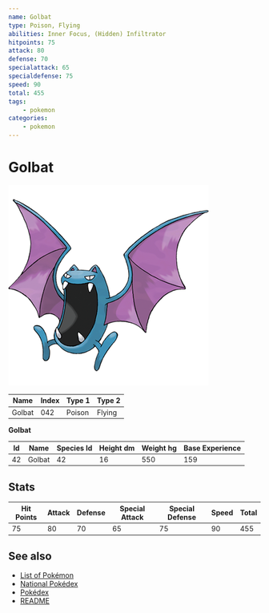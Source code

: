 ```yaml
---
name: Golbat
type: Poison, Flying
abilities: Inner Focus, (Hidden) Infiltrator
hitpoints: 75
attack: 80
defense: 70
specialattack: 65
specialdefense: 75
speed: 90
total: 455
tags:
    - pokemon
categories:
    - pokemon
---
```


# Golbat


![Golbat](images/042.png)

| **Name** | **Index** | **Type 1** | **Type 2** |
|----|----|----|----|
| Golbat | 042 | Poison | Flying  |

**Golbat** 




| **Id** | **Name** | **Species Id** | **Height dm** | **Weight hg** | **Base Experience** |
|--------|----------|----------------|------------|------------|---------------------|
| 42 | Golbat | 42 | 16 | 550 | 159 |



## Stats

| **Hit Points** | **Attack** | **Defense** | **Special Attack** | **Special Defense** | **Speed** | **Total** |
|----------------|------------|-------------|--------------------|---------------------|-----------|-----------|
| 75 | 80 | 70 | 65 | 75 | 90 | 455 |

## See also

- [List of Pokémon](../pokemon.md)
- [National Pokédex](../national_pokedex.md)
- [Pokédex](../pokedex.md)
- [README](../README.md)
